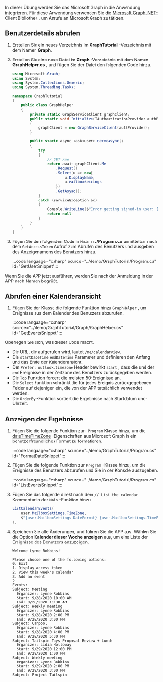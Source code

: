 <!-- markdownlint-disable MD002 MD041 -->

In dieser Übung werden Sie das Microsoft Graph in die Anwendung integrieren. Für diese Anwendung verwenden Sie die [Microsoft Graph .NET-Client Bibliothek](https://github.com/microsoftgraph/msgraph-sdk-dotnet) , um Anrufe an Microsoft Graph zu tätigen.

## <a name="get-user-details"></a>Benutzerdetails abrufen

1. Erstellen Sie ein neues Verzeichnis im **GraphTutorial** -Verzeichnis mit dem Namen **Graph**.
1. Erstellen Sie eine neue Datei im **Graph** -Verzeichnis mit dem Namen **GraphHelper.cs** , und fügen Sie der Datei den folgenden Code hinzu.

    ```csharp
    using Microsoft.Graph;
    using System;
    using System.Collections.Generic;
    using System.Threading.Tasks;

    namespace GraphTutorial
    {
        public class GraphHelper
        {
            private static GraphServiceClient graphClient;
            public static void Initialize(IAuthenticationProvider authProvider)
            {
                graphClient = new GraphServiceClient(authProvider);
            }

            public static async Task<User> GetMeAsync()
            {
                try
                {
                    // GET /me
                    return await graphClient.Me
                        .Request()
                        .Select(u => new{
                            u.DisplayName,
                            u.MailboxSettings
                        })
                        .GetAsync();
                }
                catch (ServiceException ex)
                {
                    Console.WriteLine($"Error getting signed-in user: {ex.Message}");
                    return null;
                }
            }
        }
    }
    ```

1. Fügen Sie den folgenden Code in `Main` in **./Program.cs** unmittelbar nach dem `GetAccessToken` Aufruf zum Abrufen des Benutzers und ausgeben des Anzeigenamens des Benutzers hinzu.

    :::code language="csharp" source="../demo/GraphTutorial/Program.cs" id="GetUserSnippet":::

Wenn Sie die APP jetzt ausführen, werden Sie nach der Anmeldung in der APP nach Namen begrüßt.

## <a name="get-a-calendar-view"></a>Abrufen einer Kalenderansicht

1. Fügen Sie der Klasse die folgende Funktion hinzu `GraphHelper` , um Ereignisse aus dem Kalender des Benutzers abzurufen.

    :::code language="csharp" source="../demo/GraphTutorial/Graph/GraphHelper.cs" id="GetEventsSnippet":::

Überlegen Sie sich, was dieser Code macht.

- Die URL, die aufgerufen wird, lautet `/me/calendarview`.
- Die `startDateTime` `endDateTime` Parameter und definieren den Anfang und das Ende der Kalenderansicht.
- Der `Prefer: outlook.timezone` Header bewirkt `start` , dass die und der `end` Ereignisse in der Zeitzone des Benutzers zurückgegeben werden.
- Die `Top` Funktion fordert die meisten 50-Ereignisse an.
- Die `Select` Funktion schränkt die für jedes Ereignis zurückgegebenen Felder auf diejenigen ein, die von der APP tatsächlich verwendet werden.
- Die `OrderBy` -Funktion sortiert die Ergebnisse nach Startdatum und-Uhrzeit.

## <a name="display-the-results"></a>Anzeigen der Ergebnisse

1. Fügen Sie die folgende Funktion zur- `Program` Klasse hinzu, um die [dateTimeTimeZone](/graph/api/resources/datetimetimezone?view=graph-rest-1.0) -Eigenschaften aus Microsoft Graph in ein benutzerfreundliches Format zu formatieren.

    :::code language="csharp" source="../demo/GraphTutorial/Program.cs" id="FormatDateSnippet":::

1. Fügen Sie die folgende Funktion zur `Program` -Klasse hinzu, um die Ereignisse des Benutzers abzurufen und Sie in der Konsole auszugeben.

    :::code language="csharp" source="../demo/GraphTutorial/Program.cs" id="ListEventsSnippet":::

1. Fügen Sie das folgende direkt nach dem `// List the calendar` Kommentar in der `Main` -Funktion hinzu.

    ```csharp
    ListCalendarEvents(
        user.MailboxSettings.TimeZone,
        $"{user.MailboxSettings.DateFormat} {user.MailboxSettings.TimeFormat}"
    );
    ```

1. Speichern Sie alle Änderungen, und führen Sie die APP aus. Wählen Sie die Option **Kalender dieser Woche anzeigen** aus, um eine Liste der Ereignisse des Benutzers anzuzeigen.

    ```Shell
    Welcome Lynne Robbins!

    Please choose one of the following options:
    0. Exit
    1. Display access token
    2. View this week's calendar
    3. Add an event
    2
    Events:
    Subject: Meeting
      Organizer: Lynne Robbins
      Start: 9/28/2020 10:00 AM
      End: 9/28/2020 11:30 AM
    Subject: Weekly meeting
      Organizer: Lynne Robbins
      Start: 9/28/2020 2:00 PM
      End: 9/28/2020 3:00 PM
    Subject: Carpool
      Organizer: Lynne Robbins
      Start: 9/28/2020 4:00 PM
      End: 9/28/2020 5:30 PM
    Subject: Tailspin Toys Proposal Review + Lunch
      Organizer: Lidia Holloway
      Start: 9/29/2020 12:00 PM
      End: 9/29/2020 1:00 PM
    Subject: Weekly meeting
      Organizer: Lynne Robbins
      Start: 9/29/2020 2:00 PM
      End: 9/29/2020 3:00 PM
    Subject: Project Tailspin
    ```
